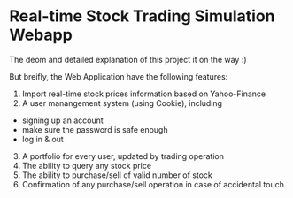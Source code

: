 # Real-time Stock Trading Simulation Webapp

The deom and detailed explanation of this project it on the way :)

But breifly, the Web Application have the following features:
1. Import real-time stock prices information based on Yahoo-Finance
2. A user manangement system (using Cookie), including
- signing up an account
- make sure the password is safe enough
- log in & out
3. A portfolio for every user, updated by trading operation
4. The ability to query any stock price
4. The ability to purchase/sell of valid number of stock
5. Confirmation of any purchase/sell operation in case of accidental touch
